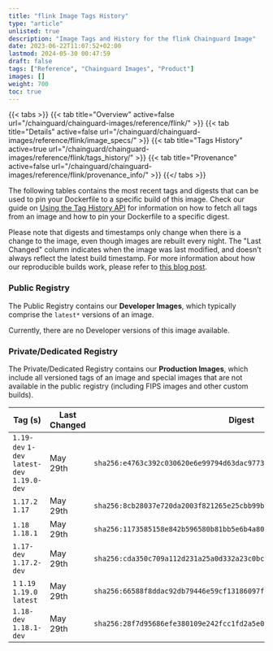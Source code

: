 ```yaml
---
title: "flink Image Tags History"
type: "article"
unlisted: true
description: "Image Tags and History for the flink Chainguard Image"
date: 2023-06-22T11:07:52+02:00
lastmod: 2024-05-30 00:47:59
draft: false
tags: ["Reference", "Chainguard Images", "Product"]
images: []
weight: 700
toc: true
---
```


{{< tabs >}}
{{< tab title="Overview" active=false url="/chainguard/chainguard-images/reference/flink/" >}}
{{< tab title="Details" active=false url="/chainguard/chainguard-images/reference/flink/image_specs/" >}}
{{< tab title="Tags History" active=true url="/chainguard/chainguard-images/reference/flink/tags_history/" >}}
{{< tab title="Provenance" active=false url="/chainguard/chainguard-images/reference/flink/provenance_info/" >}}
{{</ tabs >}}

The following tables contains the most recent tags and digests that can be used to pin your Dockerfile to a specific build of this image. Check our guide on [Using the Tag History API](/chainguard/chainguard-images/using-the-tag-history-api/) for information on how to fetch all tags from an image and how to pin your Dockerfile to a specific digest.

Please note that digests and timestamps only change when there is a change to the image, even though images are rebuilt every night. The "Last Changed" column indicates when the image was last modified, and doesn't always reflect the latest build timestamp. For more information about how our reproducible builds work, please refer to [this blog post](https://www.chainguard.dev/unchained/reproducing-chainguards-reproducible-image-builds).

### Public Registry
The Public Registry contains our **Developer Images**, which typically comprise the `latest*` versions of an image.

Currently, there are no Developer versions of this image available.

### Private/Dedicated Registry
The Private/Dedicated Registry contains our **Production Images**, which include all versioned tags of an image and special images that are not available in the public registry (including FIPS images and other custom builds).

| Tag (s)                                       | Last Changed | Digest                                                                    |
|-----------------------------------------------|--------------|---------------------------------------------------------------------------|
|  `1.19-dev` `1-dev` `latest-dev` `1.19.0-dev` | May 29th     | `sha256:e4763c392c030620e6e99794d63dac97731a810b6505b8f9cb7152b079a9ec54` |
|  `1.17.2` `1.17`                              | May 29th     | `sha256:8cb28037e720da2003f821265e25cbb99bdfbddb04ba0837970735fccb24fbb6` |
|  `1.18` `1.18.1`                              | May 29th     | `sha256:1173585158e842b596580b81bb5e6b4a800d13e5fbc05c0b1983b762a7f6a60a` |
|  `1.17-dev` `1.17.2-dev`                      | May 29th     | `sha256:cda350c709a112d231a25a0d332a23c0bc8eca78f70234cfaa224a5ac184f908` |
|  `1` `1.19` `1.19.0` `latest`                 | May 29th     | `sha256:66588f8ddac92db79446e59cf13186097fb57fdca44ebfd87cc6cb16fe4f58a2` |
|  `1.18-dev` `1.18.1-dev`                      | May 29th     | `sha256:28f7d95686efe380109e242fcc1fd2a5e04e2699847550569230c8490df3bafe` |

